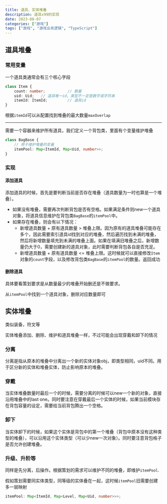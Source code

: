 ```yaml
---
title: 道具、实体堆叠
description: 道具x99的实现
date: 2023-08-07
categories: ["游戏"]
tags: ["游戏", "游戏业务逻辑", "TypeScript"]
---
```


## 道具堆叠

### 常用变量

一个道具类通常会有三个核心字段

```typescript
class Item {
    count: number;			// 数量
    uid: Uid;	// 道具唯一id，类型不一定是数字或字符串
    itemId: ItemId;			// 道具id
}
```

根据`itemId`可以从配置找到堆叠的最大数量`maxOverlap`

---

需要一个容器来维护所有道具，我们定义一个背包类，里面有个变量维护堆叠

```typescript
class BagBase {
    // 用于维护堆叠的变量
    itemPool: Map<ItemId, Map<Uid, number>>;
}
```

### 实现

#### 添加道具

添加道具的时候，首先是要判断当前是否存在堆叠（道具数量为一时也算是一个堆叠）。

- 如果没有堆叠，需要再次判断背包是否有空格。如果满足条件则new一个道具对象，将道具信息维护在背包类`BagBase`的`itemPool`中。
- 如果存在堆叠，则会有以下情况：
  - 新增道具数量 + 原有道具数量 > 堆叠上限。因为原有的道具堆叠可能存在多个，因此需要索引道具id找到对应的堆叠，然后遍历找到未满的堆叠，然后将新增数量填充到未满的堆叠上面。如果在填满旧堆叠之后，新增数量仍大于0，需要创建新的道具对象，此时需要判断背包各自是否充足。
  - 新增道具数量 + 原有道具数量 <= 堆叠上限。这时候就可以直接修改`Item`对象的`count`字段，以及修改背包类`BagBase`的`itemPool`的数量。返回成功

#### 删除道具

具体要看策划要求是从数量最少的堆叠开始删还是不做要求。

从`itemPool`中找到一个道具对象，删除对应数量即可

## 实体堆叠

类似装备，符文等

实体堆叠添加、删除、维护和道具堆叠一样，不过可能会出现穿戴和卸下的情况

### 分离

分离是指从原本的堆叠中分离出一个新的实体对象obj，即类型相同，uid不同。用于区分新的实体和堆叠实体，防止影响原本的堆叠。

### 穿戴

当实体堆叠数量时最后一个的时候，需要分离的时候可以new一个新的对象，直接沿用堆叠中的last one。同时要注意在穿戴最后一个实体的时候，如果当前模块存在背包容量的设定，需要给当前背包腾出一个空格。

### 卸下

当实体卸下的时候，如果这个实体是背包中的第一个堆叠（背包中原本没有这种类型的堆叠），可以沿用这个实体类型（可以少new一次对象）。同时要注意背包格子是否允许创建堆叠。

### 升级、升阶等

同样是先分离，后操作。根据策划的需求可以维护不同的堆叠，即维护`itemPool`.

假如策划需要同实体类型，同等级的实体叠在一起，这时候`itemPool`旧需要创建多一层映射

```typescript
itemPool: Map<ItemId, Map<Level, Map<Uid, number>>>;
```

